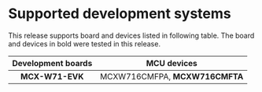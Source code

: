# Supported development systems

This release supports board and devices listed in following table. The board and devices in bold were tested in this release.

|Development boards|MCU devices|
|:--:              |:--:       |
|**MCX-W71-EVK**|MCXW716CMFPA, **MCXW716CMFTA**|
